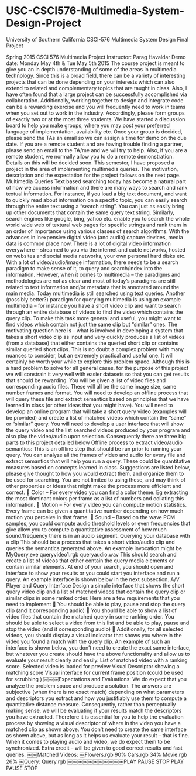 # USC-CSCI576-Multimedia-System-Design-Project
University of Southern California CSCI-576 Multimedia System Design Final Project

Spring 2015 CSCI 576 Multimedia Project Instructor: Parag Havaldar
Demo date: Monday May 4th & Tue May 5th 2015
The course project is meant to give you an in depth understanding of some of the areas in multimedia technology. Since this is a broad field, there can be a variety of interesting projects that can be done depending on your interests which can also extend to related and complementary topics that are taught in class.
Also, I have often found that a large project can be successfully accomplished via collaboration. Additionally, working together to design and integrate code can be a rewarding exercise and you will frequently need to work in teams when you set out to work in the industry. Accordingly, please form groups of exactly two or at the most three students. We have started a discussion board to help you make groups, where you may post your preferred language of implementation, availability etc. Once your group is decided, please send the TAs an email so we can assign a time for demo on the due date. If you are a remote student and are having trouble finding a partner, please send an email to the TA/me and we will try to help. Also, if you are a remote student, we normally allow you to do a remote demonstration. Details on this will be decided soon.
This semester, I have proposed a project in the area of implementing multimedia queries. The motivation, description and the expectation for the project follows on the next page.
Multimedia Queries
Text based searching today has become a natural part of how we access information and there are many ways to search and rank textual information. For instance, if you load a big text document, and want to quickly read about information on a specific topic, you can easily search through the entire text using a “search string”. You can just as easily bring up other documents that contain the same query text string. Similarly, search engines like google, bing, yahoo etc. enable you to search the whole world wide web of textural web pages for specific strings and rank them in an order of importance using various classes of search algorithms.
With the advances in inexpensive digital video (and audio) capture devices, media data is common place now. There is a lot of digital video information everywhere – streamed to you via the internet and cable networks, hosted on websites and social media networks, your own personal hard disks etc. With a lot of video/audio/image information, there needs to be a search paradigm to make sense of it, to query and search/index into the information. However, when it comes to multimedia – the paradigms and methodologies are not as clear and most of today’s paradigms are still related to text information and/or metadata that is annotated around the main media. Today multimedia is still searched using text queries.
Another (possibly better?) paradigm for querying multimedia is using an example multimedia – for instance you have a short video clip and want to search through an entire database of videos to find the video which contains the query clip. To make this task more general and useful, you might want to find videos which contain not just the same clip but “similar” ones. The motivating question here is - what is involved in developing a system that takes a short video clip as input and very quickly produces a list of videos (from a database) that either contains the queried short clip or contains similar queried short clips. This is no doubt a complex problem with many nuances to consider, but an extremely practical and useful one. It will certainly be worth your while to explore this problem space. Although this is a hard problem to solve for all general cases, for the purpose of this project we will constrain it very well with easier datasets so that you can get results that should be rewarding.
You will be given a list of video files and corresponding audio files. These will all be the same image size, same number frames and format. You will need to develop an offline process that will query these file and extract semantics based on principles that we have learned in class (or other ideas that you might have). You will need to develop an online program that will take a short query video (examples will be provided) and create a list of matched videos which contain the “same” or “similar” query. You will need to develop a user interface that will show the query video and the list searched videos produced by your program and also play the video/audio upon selection. Consequently there are three big parts to this project detailed below
Offline process to extract video/audio semantics:
This is an offline step that should be run prior to running your query. You can analyze all the frames of video and audio for every file and extract semantics that will help you run a query. These could be quantitative measures based on concepts learned in class. Suggestions are listed below, please give thought to how you would extract them, and organize them to be used for searching. You are not limited to using these, and may think of other properties or ideas that might make the process more efficient and correct.
 Color – For every video you can find a color theme. Eg extracting the most dominant colors per frame as a list of numbers and collating this information.
 Motion – For every video you can compute motion statistics. Every frame can be given a quantitative number depending on how much motion you perceive in that frame.
 Sound – Based on the wave PCM samples, you could compute audio threshold levels or even frequencies that give allow you to compute a quantitative assessment of how much sound/frequency there is in an audio segment.
Querying your database with a clip
This should be a process that takes a short video/audio clip and queries the semantics generated above. An example invocation might be
MyQuery.exe queryvideo1.rgb queryaudio.wav
This should search and create a list of videos that either contain the query media elements or contain similar elements. At end of your search, you should open and interface to show your results or you could start you interface and run a query. An example interface is shown below in the next subsection.
A/V Player and Query Interface
Design a simple interface that shows the short query video clip and a list of matched videos that contain the query clip or similar clips in some ranked order. Here are a few requirements that you need to implement
 You should be able to play, pause and stop the query clip (and it corresponding audio)
 You should be able to show a list of video files that contain the matched query in some ranking order. You should be able to select a video from this list and be able to play, pause and stop the video (and it corresponding audio)
 Additionally, for all selected videos, you should display a visual indicator that shows you where in the video you found a match with the query clip.
An example of such an interface is shown below, you don’t need to create the exact same interface, but whatever you create should have the above functionality and allow us to evaluate your result clearly and easily.
List of matched video with a ranking score. Selected video is loaded for preview
Visual Descriptor showing a matching score
Visual interface for current frame position (could be used for scrubbing )
￼￼￼Expectations and Evaluations:
We do expect that you analyze the problem space and produce a solution. The answers are subjective (when there is no exact match) depending on what parameters and descriptors you extract and how you justifiably use them to compute a quantitative distance measure. Consequently, rather than perceptually making sense, we will be evaluating if your results match the descriptors you have extracted. Therefore it is essential for you to help the evaluation process by showing a visual descriptor of where in the video you have a matched clip as shown above. You don’t need to create the same interface as shown above, but as long as it helps us evaluate your result – that is fine. When it comes to playing audio and video, we do expect them to be synchronized. Extra credit – will be given to good correct results and fast queries.
￼￼Matched Videos:
￼Flowers.rgb 90%
Cars.rgb 34% Movie.rgb 26%
￼Query: Query.rgb
￼￼￼￼￼￼￼￼￼￼￼PLAY PAUSE STOP PLAY PAUSE STOP



